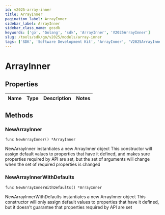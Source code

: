 ```yaml
---
id: v2025-array-inner
title: ArrayInner
pagination_label: ArrayInner
sidebar_label: ArrayInner
sidebar_class_name: gosdk
keywords: ['go', 'Golang', 'sdk', 'ArrayInner', 'V2025ArrayInner']
slug: /tools/sdk/go/v2025/models/array-inner
tags: ['SDK', 'Software Development Kit', 'ArrayInner', 'V2025ArrayInner']
---
```


# ArrayInner

## Properties

| Name | Type | Description | Notes |
| ---- | ---- | ----------- | ----- |

## Methods

### NewArrayInner

`func NewArrayInner() *ArrayInner`

NewArrayInner instantiates a new ArrayInner object This constructor will assign default values to properties that have it defined, and makes sure properties required by API are set, but the set of arguments will change when the set of required properties is changed

### NewArrayInnerWithDefaults

`func NewArrayInnerWithDefaults() *ArrayInner`

NewArrayInnerWithDefaults instantiates a new ArrayInner object This constructor will only assign default values to properties that have it defined, but it doesn't guarantee that properties required by API are set

